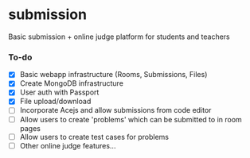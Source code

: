 # submission

Basic submission + online judge platform for students and teachers

### To-do
- [x] Basic webapp infrastructure (Rooms, Submissions, Files)
- [x] Create MongoDB infrastructure
- [x] User auth with Passport
- [x] File upload/download
- [ ] Incorporate Acejs and allow submissions from code editor
- [ ] Allow users to create 'problems' which can be submitted to in room pages
- [ ] Allow users to create test cases for problems
- [ ] Other online judge features...
